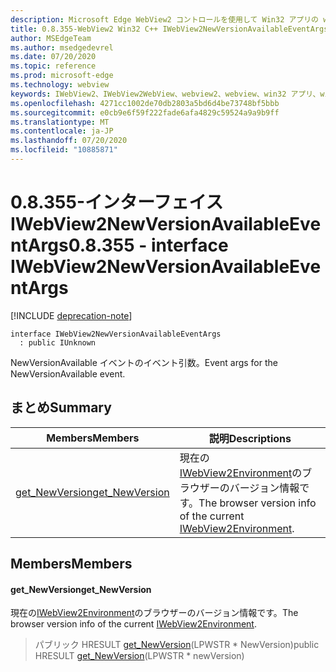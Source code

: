 ```yaml
---
description: Microsoft Edge WebView2 コントロールを使用して Win32 アプリの web コンテンツをホストする
title: 0.8.355-WebView2 Win32 C++ IWebView2NewVersionAvailableEventArgs
author: MSEdgeTeam
ms.author: msedgedevrel
ms.date: 07/20/2020
ms.topic: reference
ms.prod: microsoft-edge
ms.technology: webview
keywords: IWebView2、IWebView2WebView、webview2、webview、win32 アプリ、win32、edge
ms.openlocfilehash: 4271cc1002de70db2803a5bd6d4be73748bf5bbb
ms.sourcegitcommit: e0cb9e6f59f222fade6afa4829c59524a9a9b9ff
ms.translationtype: MT
ms.contentlocale: ja-JP
ms.lasthandoff: 07/20/2020
ms.locfileid: "10885871"
---
```

# <span data-ttu-id="85fb0-104">0.8.355-インターフェイス IWebView2NewVersionAvailableEventArgs</span><span class="sxs-lookup"><span data-stu-id="85fb0-104">0.8.355 - interface IWebView2NewVersionAvailableEventArgs</span></span> 

[!INCLUDE [deprecation-note](../../includes/deprecation-note.md)]

```
interface IWebView2NewVersionAvailableEventArgs
  : public IUnknown
```

<span data-ttu-id="85fb0-105">NewVersionAvailable イベントのイベント引数。</span><span class="sxs-lookup"><span data-stu-id="85fb0-105">Event args for the NewVersionAvailable event.</span></span>

## <span data-ttu-id="85fb0-106">まとめ</span><span class="sxs-lookup"><span data-stu-id="85fb0-106">Summary</span></span>

 <span data-ttu-id="85fb0-107">Members</span><span class="sxs-lookup"><span data-stu-id="85fb0-107">Members</span></span>                        | <span data-ttu-id="85fb0-108">説明</span><span class="sxs-lookup"><span data-stu-id="85fb0-108">Descriptions</span></span>
--------------------------------|---------------------------------------------
[<span data-ttu-id="85fb0-109">get_NewVersion</span><span class="sxs-lookup"><span data-stu-id="85fb0-109">get_NewVersion</span></span>](#get_newversion) | <span data-ttu-id="85fb0-110">現在の[IWebView2Environment](IWebView2Environment.md)のブラウザーのバージョン情報です。</span><span class="sxs-lookup"><span data-stu-id="85fb0-110">The browser version info of the current [IWebView2Environment](IWebView2Environment.md).</span></span>

## <span data-ttu-id="85fb0-111">Members</span><span class="sxs-lookup"><span data-stu-id="85fb0-111">Members</span></span>

#### <span data-ttu-id="85fb0-112">get_NewVersion</span><span class="sxs-lookup"><span data-stu-id="85fb0-112">get_NewVersion</span></span> 

<span data-ttu-id="85fb0-113">現在の[IWebView2Environment](IWebView2Environment.md)のブラウザーのバージョン情報です。</span><span class="sxs-lookup"><span data-stu-id="85fb0-113">The browser version info of the current [IWebView2Environment](IWebView2Environment.md).</span></span>

> <span data-ttu-id="85fb0-114">パブリック HRESULT [get_NewVersion](#get_newversion)(LPWSTR \* NewVersion)</span><span class="sxs-lookup"><span data-stu-id="85fb0-114">public HRESULT [get_NewVersion](#get_newversion)(LPWSTR \* newVersion)</span></span>

